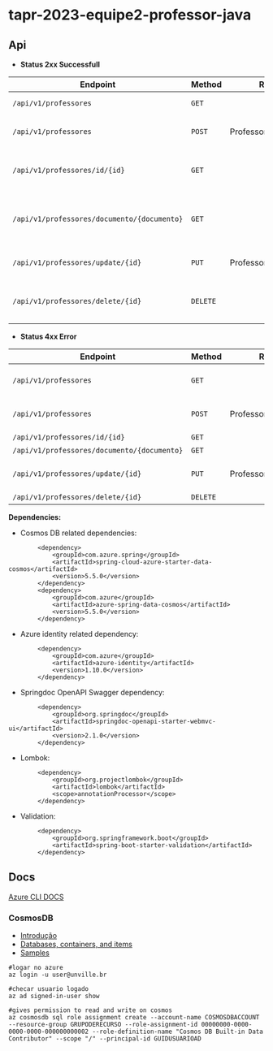 # tapr-2023-equipe2-professor-java

## Api

- **Status 2xx Successfull**

| Endpoint  | Method  | Req.Body  | Status  | Resp.Body  | Description  |
|---|---|---|---|---|---|
| `/api/v1/professores`  | `GET`  |   | 200  | Professor[]  | Returns all Professors.  |
| `/api/v1/professores`  | `POST`  | Professor  | 201  | Professor  | Creates a new Professor  |
| `/api/v1/professores/id/{id}`  | `GET`  |   | 200  | Professor  | Get the Professor with the given id.  |
| `/api/v1/professores/documento/{documento}`  | `GET`  |   | 200  | Professor  | Get the documento with the given documento.  |
| `/api/v1/professores/update/{id}`  | `PUT`  | ProfessorUpdateRequest  | 200  | Professor  | Updates existing professor.  |
| `/api/v1/professores/delete/{id}`  | `DELETE`  |   | 204  |   | Deletes the professor with the given id.  |

- **Status 4xx Error**

| Endpoint  | Method  | Req.Body  | Status  | Resp.Body  | Description  |
|---|---|---|---|---|---|
| `/api/v1/professores`  | `GET`  |   | 200  | Professor[] | Returns empty array.  |
| `/api/v1/professores`  | `POST`  | Professor  | 400, 409  | ErrorMessage  | Bad request or Conflict.  |
| `/api/v1/professores/id/{id}`  | `GET`  |   | 404  | ErrorMessage  | Not Found.  |
| `/api/v1/professores/documento/{documento}`  | `GET`  |   | 404  | ErrorMessage  |  Not Found.  |
| `/api/v1/professores/update/{id}`  | `PUT`  | ProfessorUpdateRequest  | 400, 404  | ErrorMessage  | Bad Request or Not Found.  |
| `/api/v1/professores/delete/{id}`  | `DELETE`  |   | 404  | ErrorMessage  | Not Found.  |

**Dependencies:**
- Cosmos DB related dependencies:
```properties
		<dependency>
			<groupId>com.azure.spring</groupId>
			<artifactId>spring-cloud-azure-starter-data-cosmos</artifactId>
			<version>5.5.0</version>
		</dependency>
		<dependency>
			<groupId>com.azure</groupId>
			<artifactId>azure-spring-data-cosmos</artifactId>
			<version>5.5.0</version>
		</dependency>
```
- Azure identity related dependency:
```properties
		<dependency>
			<groupId>com.azure</groupId>
			<artifactId>azure-identity</artifactId>
			<version>1.10.0</version>
		</dependency>
```
- Springdoc OpenAPI Swagger dependency:
```properties
		<dependency>
			<groupId>org.springdoc</groupId>
			<artifactId>springdoc-openapi-starter-webmvc-ui</artifactId>
			<version>2.1.0</version>
		</dependency>
```
- Lombok:
```properties
		<dependency>
			<groupId>org.projectlombok</groupId>
			<artifactId>lombok</artifactId>
			<scope>annotationProcessor</scope>
		</dependency>
```

- Validation:
```properties
		<dependency>
			<groupId>org.springframework.boot</groupId>
			<artifactId>spring-boot-starter-validation</artifactId>
		</dependency>
```

## Docs

[Azure CLI DOCS](https://learn.microsoft.com/en-us/cli/azure/install-azure-cli-linux?pivots=apt)
### CosmosDB
- [Introdução](https://learn.microsoft.com/en-us/azure/cosmos-db/introduction)
- [Databases, containers, and items](https://learn.microsoft.com/en-us/azure/cosmos-db/resource-model)
- [Samples](https://github.com/Azure-Samples/azure-spring-data-cosmos-java-sql-api-samples)

```properties
#logar no azure
az login -u user@unville.br

#checar usuario logado
az ad signed-in-user show

#gives permission to read and write on cosmos
az cosmosdb sql role assignment create --account-name COSMOSDBACCOUNT --resource-group GRUPODERECURSO --role-assignment-id 00000000-0000-0000-0000-000000000002 --role-definition-name "Cosmos DB Built-in Data Contributor" --scope "/" --principal-id GUIDUSUARIOAD
```